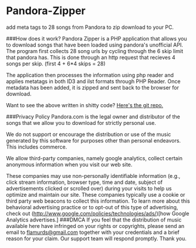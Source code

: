 Pandora-Zipper
==============

add meta tags to 28 songs from Pandora to zip download to your PC.

###How does it work?
Pandora Zipper is a PHP application that allows you to download songs that have been loaded using pandora's unofficial API.
The program first collects 28 song urls by cycling through the 6 skip limit that pandora has. This is done through an http request that recieves
4 songs per skip. (first 4 + 6*4 skips = 28)

The application then processes the information using php reader and applies metatags in both ID3 and ilst formats through PHP Reader. Once metadata
has been added, it is zipped and sent back to the browser for download.

Want to see the above written in shitty code? [Here's the git repo.](https://github.com/bGrubbs/Pandora-Zipper/)

###Privacy Policy
Pandora.com is the legal owner and distributor of the songs that we allow you to download for strictly personal use.

We do not support or encourage the distribution or use of the music generated by this software for purposes other than personal endeavors. This includes commerce.

We allow third-party companies, namely google analytics, collect certain anonymous information when you visit our web site.

These companies may use non-personally identifiable information (e.g., click stream information, browser type, time and date, subject of advertisements clicked or scrolled over)
during your visits to help us optimize and maintain our site. These companies typically use a cookie or third party web beacons to collect this information.
To learn more about this behavioral advertising practice or to opt-out of this type of advertising, check out (http://www.google.com/policies/technologies/ads/)[how Google Analytics advertises.]
###DMCA
If you feel that the distribution of music available here have infringed on your rights or copyrights, please send an email to flamurds@gmail.com
together with your credentials and a brief reason for your claim. Our support team will respond promptly. Thank you.
